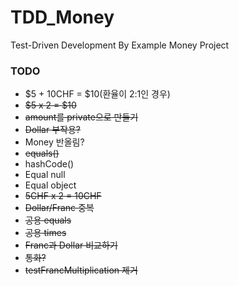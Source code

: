 # TDD_Money
Test-Driven Development By Example Money Project


### TODO

- $5 + 10CHF = $10(환율이 2:1인 경우)
- ~~$5 x 2 = $10~~
- ~~amount를 private으로 만들기~~
- ~~Dollar 부작용?~~
- Money 반올림?
- ~~equals()~~
- hashCode()
- Equal null
- Equal object
- ~~5CHF x 2 = 10CHF~~
- ~~Dollar/Franc 중복~~
- ~~공용 equals~~
- ~~공용 times~~
- ~~Franc과 Dollar 비교하기~~
- ~~통화?~~
- ~~testFrancMultiplication 제거~~
